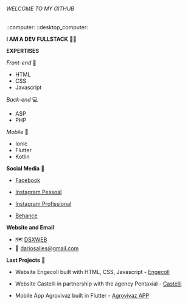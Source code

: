 <H6>WELCOME TO MY GITHUB</h6> ::computer: ::desktop_computer:

<b>I AM A DEV FULLSTACK</b>  :man_technologist:



<b>EXPERTISES</b>

<i>Front-end</i> :palm_tree:

- HTML
- CSS
- Javascript



<i>Back-end</i> :computer:

- ASP
- PHP



<i>Mobile</i> :mobile_phone_off:

- Ionic
- Flutter
- Kotlin



<b>Social Media</b> :bookmark:

- <a href="https://www.facebook.com/dariosalles" target="_blank">Facebook</a> 

- <a href="https://www.instagram.com/dariosalles/" target="_blank">Instagram Pessoal</a> 

- <a href="https://www.instagram.com/dsxweb_/" target="_blank">Instagram Profissional</a>

- <a href="https://www.behance.net/dariosalles">Behance</a>

  

<b>Website and Email</b> 

- :world_map: <a href="https://www.dsxweb.com.br" target="_blank">DSXWEB</a>
- :email: dariosalles@gmail.com



<b>Last Projects</b> :briefcase:

- Website Engecoll built with HTML, CSS, Javascript - <a href="http://www.engecoll.com.br">Engecoll</a>
- Website Castelli in partnership with the agency Pentaxial - <a href="http://www.pentaxialroot.com.br/dario/castelli/" target="_blank">Castelli</a>

- Mobile App Agrovivaz built in Flutter - <a href="https://play.google.com/store/apps/details?id=com.dsxweb.agrovivaz&hl=pt&gl=US" target="_blank">Agrovivaz APP</a>


